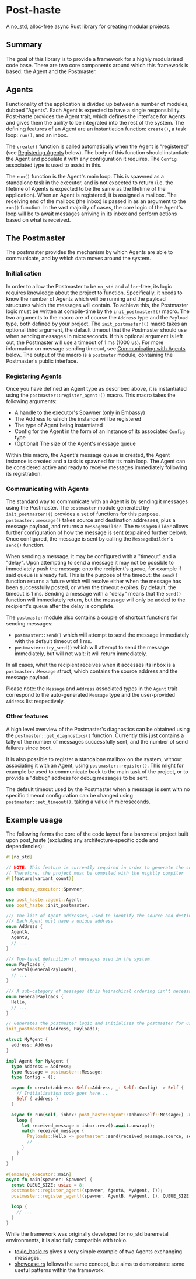 # Post-haste
A no_std, alloc-free async Rust library for creating modular projects.

## Summary
The goal of this library is to provide a framework for a highly modularised code base.
There are two core components around which this framework is based: the Agent and the Postmaster.

## Agents
Functionality of the application is divided up between a number of modules, dubbed "Agents".
Each Agent is expected to have a single responsibility.
Post-haste provides the Agent trait, which defines the interface for Agents and gives them the ability to be integrated into the rest of the system.
The defining features of an Agent are an instantiation function: `create()`, a task loop: `run()`, and an inbox.

The `create()` function is called automatically when the Agent is "registered" (see [Registering Agents](#registering-agents) below).
The body of this function should instantiate the Agent and populate it with any configuration it requires.
The `Config` associated type is used to assist in this.

The `run()` function is the Agent's main loop.
This is spawned as a standalone task in the executor, and is not expected to return (i.e. the lifetime of Agents is expected to be the same as the lifetime of the application).
When an Agent is registered, it is assigned a mailbox.
The receiving end of the mailbox (the inbox) is passed in as an argument to the `run()` function.
In the vast majority of cases, the core logic of the Agent's loop will be to await messages arriving in its inbox and perform actions based on what is received.

## The Postmaster
The postmaster provides the mechanism by which Agents are able to communicate, and by which data moves around the system.

### Initialisation
In order to allow the Postmaster to be `no_std` and `alloc`-free, its logic requires knowledge about the project to function.
Specifically, it needs to know the number of Agents which will be running and the payload structures which the messages will contain.
To achieve this, the Postmaster logic must be written at compile-time by the `init_postmaster!()` macro.
The two arguments to the macro are of course the `Address` type and the `Payload` type, both defined by your project.
The `init_postmaster!()` macro takes an optional third argument, the default timeout that the Postmaster should use when sending messages in microseconds.
If this optional argument is left out, the Postmaster will use a timeout of 1 ms (1000 us).
For more information on message sending timeout, see [Communicating with Agents](#communicating-with-agents) below.
The output of the macro is a `postmater` module, containing the Postmaster's public interface.

### Registering Agents
Once you have defined an Agent type as described above, it is instantiated using the `postmaster::register_agent!()` macro.
This macro takes the following arguments:
- A handle to the executor's Spawner (only in Embassy)
- The Address to which the instance will be registered
- The type of Agent being instantiated
- Config for the Agent in the form of an instance of its associated `Config` type
- (Optional) The size of the Agent's message queue

Within this macro, the Agent's message queue is created, the Agent instance is created and a task is spawned for its main loop.
The Agent can be considered active and ready to receive messages immediately following its registration.

### Communicating with Agents
The standard way to communicate with an Agent is by sending it messages using the Postmaster.
The `postmaster` module generated by `init_postmaster!()` provides a set of functions for this purpose.
`postmaster::message()` takes source and destination addresses, plus a message payload, and returns a `MessageBuilder`.
The `MessageBuilder` allows further configuration of how the message is sent (explained further below).
Once configured, the message is sent by calling the `MessageBuilder`'s `send()` function.

When sending a message, it may be configured with a "timeout" and a "delay".
Upon attempting to send a message it may not be possible to immediately push the message onto the recipient's queue, for example if said queue is already full.
This is the purpose of the timeout: the `send()` function returns a future which will resolve either when the message has been successfully posted, or when the timeout expires.
By default, the timeout is 1 ms.
Sending a message with a "delay" means that the `send()` function will immediately return, but the message will only be added to the recipient's queue after the delay is complete.

The `postmaster` module also contains a couple of shortcut functions for sending messages:
- `postmaster::send()` which will attempt to send the message immediately with the default timeout of 1 ms.
- `postmaster::try_send()` which will attempt to send the message immediately, but will not wait: it will return immediately.

In all cases, what the recipient receives when it accesses its inbox is a `postmaster::Message` struct, which contains the source address and the message payload.

Please note: the `Message` and `Address` associated types in the `Agent` trait correspond to the auto-generated `Message` type and the user-provided `Address` list respectively.

### Other features
A high level overview of the Postmaster's diagnostics can be obtained using the `postmaster::get_diagnostics()` function.
Currently this just contains a tally of the number of messages successfully sent, and the number of send failures since boot.

It is also possible to register a standalone mailbox on the system, without associating it with an Agent, using `postmaster::register()`.
This might for example be used to communicate back to the main task of the project, or to provide a "debug" address for debug messages to be sent.

The default timeout used by the Postmaster when a message is sent with no specific timeout configuration can be changed using `postmaster::set_timeout()`, taking a value in microseconds.

## Example usage
The following forms the core of the code layout for a baremetal project built upon post_haste (excluding any architecture-specific code and dependencies):
```rust
#![no_std]

// NOTE: This feature is currently required in order to generate the correct number of mailboxes based on the number of provided addresses (avoiding alloc)
// Therefore, the project must be compiled with the nightly compiler
#![feature(variant_count)]

use embassy_executor::Spawner;

use post_haste::agent::Agent;
use post_haste::init_postmaster;

/// The list of Agent addresses, used to identify the source and destination for messages.
/// Each Agent must have a unique address
enum Address {
  AgentA,
  AgentB,
  // ...
}

/// Top-level definition of messages used in the system.
enum Payloads {
  General(GeneralPayloads),
  // ...
}

/// A sub-category of messages (this heirachical ordering isn't necessary, but is highly recommended for organisation)
enum GeneralPayloads {
  Hello,
  // ...
}

// Generates the postmaster logic and initialises the postmaster for use within the project
init_postmaster!(Address, Payloads);

struct MyAgent {
  address: Address
}

impl Agent for MyAgent {
  type Address = Address;
  type Message = postmaster::Message;
  type Config = ();

  async fn create(address: Self::Address, _: Self::Config) -> Self {
    // Initialisation code goes here...
    Self { address }
  }

  async fn run(self, inbox: post_haste::agent::Inbox<Self::Message>) -> ! {
    loop {
      let received_message = inbox.recv().await.unwrap();
      match received_message {
        Payloads::Hello => postmaster::send(received_message.source, self.address, Payloads::Hello).await.unwrap();
        // ...
      }
    }
  }
}

#[embassy_executor::main]
async fn main(spawner: Spawner) {
  const QUEUE_SIZE: usize = 8;
  postmaster::register_agent!(spawner, AgentA, MyAgent, ());
  postmaster::register_agent!(spawner, AgentB, MyAgent, (), QUEUE_SIZE);

  loop {
    // ...
  }
}
```

While the framework was originally developed for no_std baremetal environments, it is also fully compatible with tokio.
- [tokio_basic.rs](examples/tokio_basic.rs) gives a very simple example of two Agents exchanging messages.
- [showcase.rs](examples/showcase.rs) follows the same concept, but aims to demonstrate some useful patterns within the framework.
